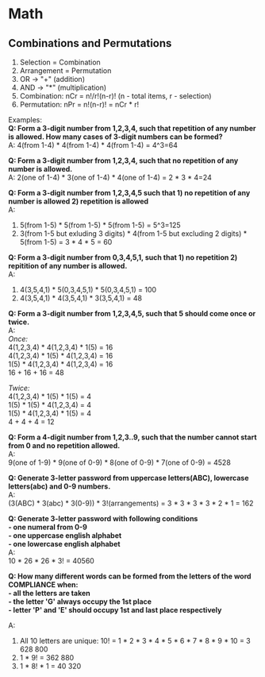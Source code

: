 # Math
## Combinations and Permutations
1. Selection = Combination
2. Arrangement = Permutation
3. OR -> "+" (addition)
4. AND -> "*" (multiplication)
5. Combination: nCr = n!/r!(n-r)! (n - total items, r - selection)
6. Permutation: nPr = n!(n-r)! = nCr * r!

Examples:<br>
**Q: Form a 3-digit number from 1,2,3,4, such that repetition of any number is allowed. How many cases of 3-digit numbers can be formed?<br>**
A: 4(from 1-4) * 4(from 1-4) * 4(from 1-4) = 4^3=64

**Q: Form a 3-digit number from 1,2,3,4, such that no repetition of any number is allowed.<br>**
A: 2(one of 1-4) * 3(one of 1-4) * 4(one of 1-4) = 2 * 3 * 4=24

**Q: Form a 3-digit number from 1,2,3,4,5 such that 1) no repetition of any number is allowed 2) repetition is allowed<br>**
A:
1) 5(from 1-5) * 5(from 1-5) * 5(from 1-5) = 5^3=125
2) 3(from 1-5 but exluding 3 digits) * 4(from 1-5 but excluding 2 digits) * 5(from 1-5) = 3 * 4 * 5 = 60

**Q: Form a 3-digit number from 0,3,4,5,1, such that 1) no repetition 2) repitition of any number is allowed.<br>**
A:
1. 4(3,5,4,1) * 5(0,3,4,5,1) * 5(0,3,4,5,1) = 100
2. 4(3,5,4,1) * 4(3,5,4,1) * 3(3,5,4,1) = 48

**Q: Form a 3-digit number from 1,2,3,4,5, such that 5 should come once or twice.<br>**
A:<br>
*Once:<br>*
4(1,2,3,4) * 4(1,2,3,4) * 1(5) = 16<br>
4(1,2,3,4) * 1(5) * 4(1,2,3,4) = 16<br>
1(5) * 4(1,2,3,4) * 4(1,2,3,4) = 16<br>
16 + 16 + 16 = 48

*Twice:<br>*
4(1,2,3,4) * 1(5) * 1(5) = 4<br>
1(5) * 1(5) * 4(1,2,3,4) = 4<br>
1(5) * 4(1,2,3,4) * 1(5) = 4<br>
4 + 4 + 4 = 12

**Q: Form a 4-digit number from 1,2,3..9, such that the number cannot start from 0 and no repetition allowed.<br>**
A:<br>
9(one of 1-9) * 9(one of 0-9) * 8(one of 0-9) * 7(one of 0-9) = 4528

**Q: Generate 3-letter password from uppercase letters(ABC), lowercase letters(abc) and 0-9 numbers.<br>**
A:<br>
(3(ABC) * 3(abc) * 3(0-9)) * 3!(arrangements) = 3 * 3 * 3 * 3 * 2 * 1 = 162

**Q: Generate 3-letter password with following conditions<br>**
**- one numeral from 0-9**<br>
**- one uppercase english alphabet**<br>
**- one lowercase english alphabet**<br>
A:<br>
10 * 26 * 26 * 3! = 40560

**Q: How many different words can be formed from the letters of the word COMPLIANCE when:<br>**
**- all the letters are taken**<br>
**- the letter 'G' always occupy the 1st place**<br>
**- letter 'P' and 'E' should occupy 1st and last place respectively**<br>

A:<br>
1) All 10 letters are unique: 10! = 1 * 2 * 3 * 4 * 5 * 6 * 7 * 8 * 9 * 10 = 3 628 800
2) 1 * 9! = 362 880
3) 1 * 8! * 1 = 40 320

